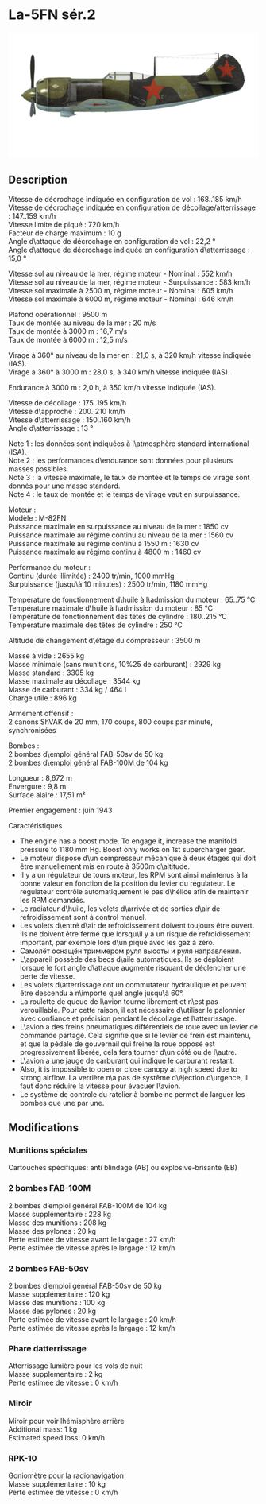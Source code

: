 # La-5FN sér.2  
  
![la5fns2](../images/la5fns2.png)  
  
## Description  
  
Vitesse de décrochage indiquée en configuration de vol : 168..185 km/h  
Vitesse de décrochage indiquée en configuration de décollage/atterrissage : 147..159 km/h  
Vitesse limite de piqué : 720 km/h  
Facteur de charge maximum : 10 g  
Angle d\attaque de décrochage en configuration de vol : 22,2 °  
Angle d\attaque de décrochage indiquée en configuration d\atterrissage : 15,0 °  
  
Vitesse sol au niveau de la mer, régime moteur - Nominal : 552 km/h  
Vitesse sol au niveau de la mer, régime moteur - Surpuissance : 583 km/h  
Vitesse sol maximale à 2500 m, régime moteur - Nominal : 605 km/h  
Vitesse sol maximale à 6000 m, régime moteur - Nominal : 646 km/h  
  
Plafond opérationnel : 9500 m  
Taux de montée au niveau de la mer : 20 m/s  
Taux de montée à 3000 m : 16,7 m/s  
Taux de montée à 6000 m : 12,5 m/s  
  
Virage à 360° au niveau de la mer en : 21,0 s, à 320 km/h vitesse indiquée (IAS).  
Virage à 360° à 3000 m : 28,0 s, à 340 km/h vitesse indiquée (IAS).  
  
Endurance à 3000 m : 2,0 h, à 350 km/h vitesse indiquée (IAS).  
  
Vitesse de décollage : 175..195 km/h  
Vitesse d\approche : 200..210 km/h  
Vitesse d\atterrissage : 150..160 km/h  
Angle d\atterrissage : 13 °  
  
Note 1 : les données sont indiquées à l\atmosphère standard international (ISA).  
Note 2 : les performances d\endurance sont données pour plusieurs masses possibles.  
Note 3 : la vitesse maximale, le taux de montée et le temps de virage sont donnés pour une masse standard.  
Note 4 : le taux de montée et le temps de virage vaut en surpuissance.  
  
Moteur :  
Modèle : M-82FN  
Puissance maximale en surpuissance au niveau de la mer : 1850 cv  
Puissance maximale au régime continu au niveau de la mer : 1560 cv  
Puissance maximale au régime continu à 1550 m : 1630 cv  
Puissance maximale au régime continu à 4800 m : 1460 cv  
  
Performance du moteur :  
Continu (durée illimitée) : 2400 tr/min, 1000 mmHg  
Surpuissance (jusqu\à 10 minutes) : 2500 tr/min, 1180 mmHg  
  
Température de fonctionnement d\huile à l\admission du moteur : 65..75 °C  
Température maximale d\huile à l\admission du moteur : 85 °C  
Température de fonctionnement des têtes de cylindre : 180..215 °C  
Température maximale des têtes de cylindre : 250 °C  
  
Altitude de changement d\étage du compresseur : 3500 m  
  
Masse à vide : 2655 kg  
Masse minimale (sans munitions, 10%25 de carburant) : 2929 kg  
Masse standard : 3305 kg  
Masse maximale au décollage : 3544 kg  
Masse de carburant : 334 kg / 464 l  
Charge utile : 896 kg  
  
Armement offensif :  
2 canons ShVAK de 20 mm, 170 coups, 800 coups par minute, synchronisées  
  
Bombes :  
2 bombes d\emploi général FAB-50sv de 50 kg  
2 bombes d\emploi général FAB-100M de 104 kg  
  
Longueur : 8,672 m  
Envergure : 9,8 m  
Surface alaire : 17,51 m²  
  
Premier engagement : juin 1943  
  
Caractéristiques  
- The engine has a boost mode. To engage it, increase the manifold pressure to 1180 mm Hg. Boost only works on 1st supercharger gear.  
- Le moteur dispose d\un compresseur mécanique à deux étages qui doit être manuellement mis en route à 3500m d\altitude.  
- Il y a un régulateur de tours moteur, les RPM sont ainsi maintenus à la bonne valeur en fonction de la position du levier du régulateur. Le régulateur contrôle automatiquement le pas d\hélice afin de maintenir les RPM demandés.  
- Le radiateur d\huile, les volets d\arrivée et de sorties d\air de refroidissement sont à control manuel.  
- Les volets d\entré d\air de refroidissement doivent toujours être ouvert. Ils ne doivent être fermé que lorsqu\il y a un risque de refroidissement important, par exemple lors d\un piqué avec les gaz à zéro.  
- Самолёт оснащён триммером руля высоты и руля направления.  
- L\appareil possède des becs d\aile automatiques. Ils se déploient lorsque le fort angle d\attaque augmente risquant de déclencher une perte de vitesse.  
- Les volets d\atterrissage ont un commutateur hydraulique et peuvent être descendu à n\importe quel angle jusqu\\à 60°.  
- La roulette de queue de l\avion tourne librement et n\est pas verouillable. Pour cette raison, il est nécessaire d\utiliser le palonnier avec confiance et précision pendant le décollage et l\atterrissage.  
- L\avion a des freins pneumatiques différentiels de roue avec un levier de commande partagé. Cela signifie que si le levier de frein est maintenu, et que la pédale de gouvernail qui freine la roue opposé est progressivement libérée, cela fera tourner d\un côté ou de l\autre.  
- L\avion a une jauge de carburant qui indique le carburant restant.  
- Also, it is impossible to open or close canopy at high speed due to strong airflow. La verrière n\a pas de systême d\éjection d\urgence, il faut donc réduire la vitesse pour évacuer l\avion.  
- Le système de controle du ratelier à bombe ne permet de larguer les bombes que une par une.  
  
## Modifications  
  
  
  
### Munitions spéciales  
  
Cartouches spécifiques: anti blindage (AB) ou explosive-brisante (EB)  
  
  
### 2 bombes FAB-100M   
  
2 bombes d’emploi général FAB-100M de 104 kg  
Masse supplémentaire : 228 kg  
Masse des munitions : 208 kg  
Masse des pylones : 20 kg  
Perte estimée de vitesse avant le largage : 27 km/h  
Perte estimée de vitesse après le largage : 12 km/h  
  
  
### 2 bombes FAB-50sv   
  
2 bombes d’emploi général FAB-50sv de 50 kg  
Masse supplémentaire : 120 kg  
Masse des munitions : 100 kg  
Masse des pylones : 20 kg  
Perte estimée de vitesse avant le largage : 20 km/h  
Perte estimée de vitesse après le largage : 12 km/h  ﻿
  
### Phare datterrissage  
  
Atterrissage lumière pour les vols de nuit  
Masse supplementaire : 2 kg  
Perte estimee de vitesse : 0 km/h  ﻿
  
### Miroir  
  
Miroir pour voir lhémisphère arrière  
Additional mass: 1 kg  
Estimated speed loss: 0 km/h  ﻿
  
  
### RPK-10  
  
Goniomètre pour la radionavigation  
Masse supplémentaire : 10 kg  
Perte estimée de vitesse : 0 km/h  